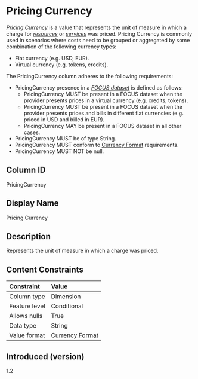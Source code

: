 # Pricing Currency

[*Pricing Currency*](#glossary:pricing-currency) is a value that represents the unit of measure in which a charge for [*resources*](#glossary:resource) or [*services*](#glossary:service) was priced. Pricing Currency is commonly used in scenarios where costs need to be grouped or aggregated by some combination of the following currency types:

* Fiat currency (e.g. USD, EUR).
* Virtual currency (e.g. tokens, credits).

The PricingCurrency column adheres to the following requirements:

* PricingCurrency presence in a [*FOCUS dataset*](#glossary:FOCUS-dataset) is defined as follows:
  * PricingCurrency MUST be present in a FOCUS dataset when the provider presents prices in a virtual currency (e.g. credits, tokens).
  * PricingCurrency MUST be present in a FOCUS dataset when the provider presents prices and bills in different fiat currencies (e.g. priced in USD and billed in EUR).
  * PricingCurrency MAY be present in a FOCUS dataset in all other cases.
* PricingCurrency MUST be of type String.
* PricingCurrency MUST conform to [Currency Format](#currencyformat) requirements.
* PricingCurrency MUST NOT be null.

## Column ID

PricingCurrency

## Display Name

Pricing Currency

## Description

Represents the unit of measure in which a charge was priced.

## Content Constraints

| Constraint      | Value                               |
|:----------------|:------------------------------------|
| Column type     | Dimension                           |
| Feature level   | Conditional                         |
| Allows nulls    | True                                |
| Data type       | String                              |
| Value format    | [Currency Format](#currencyformat) |

## Introduced (version)

1.2
